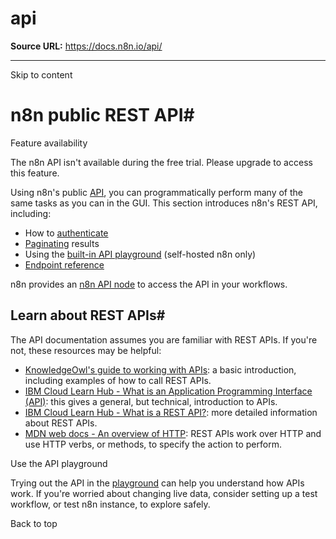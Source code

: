 # api

**Source URL:** https://docs.n8n.io/api/

---

Skip to content 

[ ](https://github.com/n8n-io/n8n-docs/edit/main/docs/api/index.md "Edit this page")

# n8n public REST API#

Feature availability

The n8n API isn't available during the free trial. Please upgrade to access this feature. 

Using n8n's public [API](../glossary/#api), you can programmatically perform many of the same tasks as you can in the GUI. This section introduces n8n's REST API, including:

  * How to [authenticate](authentication/)
  * [Paginating](pagination/) results
  * Using the [built-in API playground](using-api-playground/) (self-hosted n8n only)
  * [Endpoint reference](api-reference/)



n8n provides an [n8n API node](../integrations/builtin/core-nodes/n8n-nodes-base.n8n/) to access the API in your workflows.

## Learn about REST APIs#

The API documentation assumes you are familiar with REST APIs. If you're not, these resources may be helpful:

  * [KnowledgeOwl's guide to working with APIs](https://support.knowledgeowl.com/help/working-with-apis): a basic introduction, including examples of how to call REST APIs.
  * [IBM Cloud Learn Hub - What is an Application Programming Interface (API)](https://www.ibm.com/cloud/learn/api): this gives a general, but technical, introduction to APIs.
  * [IBM Cloud Learn Hub - What is a REST API?](https://www.ibm.com/cloud/learn/rest-apis): more detailed information about REST APIs.
  * [MDN web docs - An overview of HTTP](https://developer.mozilla.org/en-US/docs/Web/HTTP/Overview): REST APIs work over HTTP and use HTTP verbs, or methods, to specify the action to perform.



Use the API playground

Trying out the API in the [playground](using-api-playground/) can help you understand how APIs work. If you're worried about changing live data, consider setting up a test workflow, or test n8n instance, to explore safely.

Back to top